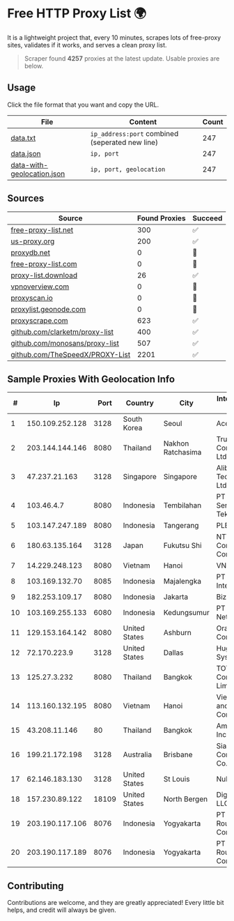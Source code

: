 
# Free HTTP Proxy List 🌍

It is a lightweight project that, every 10 minutes, scrapes lots of free-proxy sites, validates if it works, and serves a clean proxy list.


> Scraper found **4257** proxies at the latest update. Usable proxies are below.

## Usage

Click the file format that you want and copy the URL.


|File|Content|Count|
|----|-------|-----|
|[data.txt](https://raw.githubusercontent.com/themiralay/Proxy-List-World/master/data.txt)|`ip_address:port` combined (seperated new line)|247|
|[data.json](https://raw.githubusercontent.com/themiralay/Proxy-List-World/master/data.json)|`ip, port`|247|
|[data-with-geolocation.json](https://raw.githubusercontent.com/themiralay/Proxy-List-World/master/data-with-geolocation.json)|`ip, port, geolocation`|247|

## Sources

|Source|Found Proxies|Succeed|
|------|-------------|-------|
|[free-proxy-list.net](https://free-proxy-list.net)|300|✅|
|[us-proxy.org](https://www.us-proxy.org)|200|✅|
|[proxydb.net](http://proxydb.net)|0|🚫|
|[free-proxy-list.com](https://free-proxy-list.com/?page=&port=&type%5B%5D=http&type%5B%5D=https&up_time=0&search=Search)|0|🚫|
|[proxy-list.download](https://www.proxy-list.download/HTTP)|26|✅|
|[vpnoverview.com](https://vpnoverview.com/privacy/anonymous-browsing/free-proxy-servers)|0|🚫|
|[proxyscan.io](https://www.proxyscan.io)|0|🚫|
|[proxylist.geonode.com](https://proxylist.geonode.com/api/proxy-list?limit=300&page=1&sort_by=lastChecked&sort_type=desc&protocols=http,https)|0|🚫|
|[proxyscrape.com](https://api.proxyscrape.com/v2/?request=displayproxies&protocol=http&timeout=10000&country=all&ssl=all&anonymity=all)|623|✅|
|[github.com/clarketm/proxy-list](https://raw.githubusercontent.com/clarketm/proxy-list/master/proxy-list-raw.txt)|400|✅|
|[github.com/monosans/proxy-list](https://raw.githubusercontent.com/monosans/proxy-list/main/proxies/http.txt)|507|✅|
|[github.com/TheSpeedX/PROXY-List](https://raw.githubusercontent.com/TheSpeedX/PROXY-List/master/http.txt)|2201|✅|


## Sample Proxies With Geolocation Info

|#|Ip|Port|Country|City|Internet Service Provider|
|-|--|----|-------|----|-------------------------|
|1|150.109.252.128|3128|South Korea|Seoul|Aceville Pte.ltd|
|2|203.144.144.146|8080|Thailand|Nakhon Ratchasima|True Internet Corporation CO. Ltd.|
|3|47.237.21.163|3128|Singapore|Singapore|Alibaba (US) Technology Co., Ltd.|
|4|103.46.4.7|8080|Indonesia|Tembilahan|PT Akses Sentral Teknologi|
|5|103.147.247.189|8080|Indonesia|Tangerang|PLBNET|
|6|180.63.135.164|3128|Japan|Fukutsu Shi|NTT Communications Corporation|
|7|14.229.248.123|8080|Vietnam|Hanoi|VNPT|
|8|103.169.132.70|8085|Indonesia|Majalengka|PT Alfa Omega Interkoneksi|
|9|182.253.109.17|8080|Indonesia|Jakarta|Biznet Metronet|
|10|103.169.255.133|6080|Indonesia|Kedungsumur|PT Master Star Network|
|11|129.153.164.142|8080|United States|Ashburn|Oracle Corporation|
|12|72.170.223.9|3128|United States|Dallas|Hughes Network Systems|
|13|125.27.3.232|8080|Thailand|Bangkok|TOT Public Company Limited|
|14|113.160.132.195|8080|Vietnam|Hanoi|VietNam Post and Telecom Corporation|
|15|43.208.11.146|80|Thailand|Bangkok|Amazon.com, Inc.|
|16|199.21.172.198|3128|Australia|Brisbane|Siamdata Communication Co., ltd.|
|17|62.146.183.130|3128|United States|St Louis|Nubes, LLC|
|18|157.230.89.122|18109|United States|North Bergen|DigitalOcean, LLC|
|19|203.190.117.106|8076|Indonesia|Yogyakarta|PT Union Routelink Communication|
|20|203.190.117.189|8076|Indonesia|Yogyakarta|PT Union Routelink Communication|



## Contributing

Contributions are welcome, and they are greatly appreciated! Every
little bit helps, and credit will always be given.

